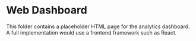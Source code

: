 # Web Dashboard

This folder contains a placeholder HTML page for the analytics dashboard. A full implementation would use a frontend framework such as React.
